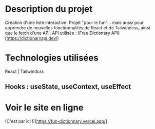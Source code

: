 # Description du projet
Création d'une liste interactive.
Projet "pour le fun"... mais aussi pour apprendre de nouvelles fonctionnalités de React et de Tailwindcss, ainsi que le fetch d'une API.
API utilisée : (Free Dictionary API)[https://dictionaryapi.dev/]

# Technologies utilisées
React | Tailwindcss
## Hooks : useState, useContext, useEffect

# Voir le site en ligne
(C'est par ici !)[https://fun-dictionnary.vercel.app/]